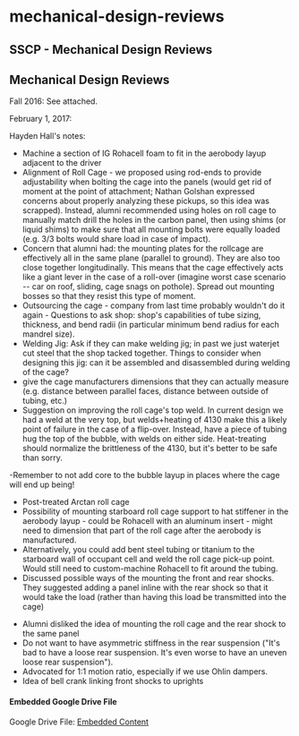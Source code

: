 # mechanical-design-reviews

## SSCP - Mechanical Design Reviews

## Mechanical Design Reviews

Fall 2016: See attached.

February 1, 2017:&#x20;

Hayden Hall's notes:

* Machine a section of IG Rohacell foam to fit in the aerobody layup adjacent to the driver
* Alignment of Roll Cage - we proposed using rod-ends to provide adjustability when bolting the cage into the panels (would get rid of moment at the point of attachment; Nathan Golshan expressed concerns about properly analyzing these pickups, so this idea was scrapped). Instead, alumni recommended using holes on roll cage to manually match drill the holes in the carbon panel, then using shims (or liquid shims) to make sure that all mounting bolts were equally loaded (e.g. 3/3 bolts would share load in case of impact).&#x20;
* Concern that alumni had: the mounting plates for the rollcage are effectively all in the same plane (parallel to ground). They are also too close together longitudinally. This means that the cage effectively acts like a giant lever in the case of a roll-over (imagine worst case scenario -- car on roof, sliding, cage snags on pothole). Spread out mounting bosses so that they resist this type of moment.&#x20;
* Outsourcing the cage - company from last time probably wouldn't do it again - Questions to ask shop: shop's capabilities of tube sizing, thickness, and bend radii (in particular minimum bend radius for each mandrel size).
* Welding Jig: Ask if they can make welding jig; in past we just waterjet cut steel that the shop tacked together. Things to consider when designing this jig: can it be assembled and disassembled during welding of the cage?
* give the cage manufacturers dimensions that they can actually measure (e.g. distance between parallel faces, distance between outside of tubing, etc.)
* Suggestion on improving the roll cage's top weld. In current design we had a weld at the very top, but welds+heating of 4130 make this a likely point of failure in the case of a flip-over. Instead, have a piece of tubing hug the top of the bubble, with welds on either side. Heat-treating should normalize the brittleness of the 4130, but it's better to be safe than sorry.

-Remember to not add core to the bubble layup in places where the cage will end up being!

* Post-treated Arctan roll cage
* Possibility of mounting starboard roll cage support to hat stiffener in the aerobody layup - could be Rohacell with an aluminum insert - might need to dimension that part of the roll cage after the aerobody is manufactured.
* Alternatively, you could add bent steel tubing or titanium to the starboard wall of occupant cell and weld the roll cage pick-up point. Would still need to custom-machine Rohacell to fit around the tubing.
* Discussed possible ways of the mounting the front and rear shocks. They suggested adding a panel inline with the rear shock so that it would take the load (rather than having this load be transmitted into the cage)

&#x20;

* Alumni disliked the idea of mounting the roll cage and the rear shock to the same panel
* Do not want to have asymmetric stiffness in the rear suspension ("It's bad to have a loose rear suspension. It's even worse to have an uneven loose rear suspension").
* Advocated for 1:1 motion ratio, especially if we use Ohlin dampers.
* Idea of bell crank linking front shocks to uprights

#### Embedded Google Drive File

Google Drive File: [Embedded Content](https://drive.google.com/embeddedfolderview?id=11KSKRBXAHlJ1kiaNZf9Dt1b28af2keOQ#list)
